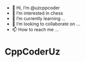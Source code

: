 - 👋 Hi, I’m @uzcppcoder
- 👀 I’m interested in chess
- 🌱 I’m currently learning ...
- 💞️ I’m looking to collaborate on ...
- 📫 How to reach me ...

<!---
uzcppcoder/uzcppcoder is a ✨ special ✨ repository because its `README.md` (this file) appears on your GitHub profile.
You can click the Preview link to take a look at your changes.
--->
<!doctype html>
<head>
<title>CppCoderUz</title>
</head>
<body>
<h1>CppCoderUz</h1>
</body>

